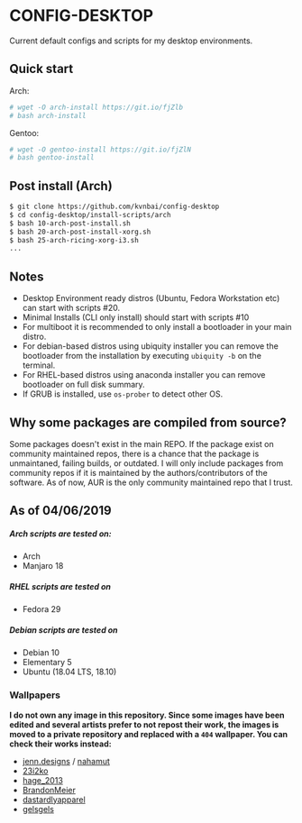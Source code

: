# CONFIG-DESKTOP

Current default configs and scripts for my desktop environments.

## Quick start

Arch:
```sh
# wget -O arch-install https://git.io/fjZlb
# bash arch-install
```
Gentoo:
```sh
# wget -O gentoo-install https://git.io/fjZlN
# bash gentoo-install
```

## Post install (Arch)

```sh
$ git clone https://github.com/kvnbai/config-desktop
$ cd config-desktop/install-scripts/arch
$ bash 10-arch-post-install.sh
$ bash 20-arch-post-install-xorg.sh
$ bash 25-arch-ricing-xorg-i3.sh
...
```

## Notes
* Desktop Environment ready distros (Ubuntu, Fedora Workstation etc) can start with scripts #20.
* Minimal Installs (CLI only install) should start with scripts #10
* For multiboot it is recommended to only install a bootloader in your main distro.
* For debian-based distros using ubiquity installer you can remove the bootloader from the installation by executing `ubiquity -b` on the terminal.
* For RHEL-based distros using anaconda installer you can remove bootloader on full disk summary.
* If GRUB is installed, use `os-prober` to detect other OS.

## Why some packages are compiled from source?
Some packages doesn't exist in the main REPO. If the package exist on community maintained repos, there is a chance that the package is unmaintaned, failing builds, or outdated. I will only include packages from community repos if it is maintained by the authors/contributors of the software. As of now, AUR is the only community maintained repo that I trust.

## As of 04/06/2019

##### Arch scripts are tested on:
* Arch
* Manjaro 18
##### RHEL scripts are tested on
* Fedora 29
##### Debian scripts are tested on
* Debian 10
* Elementary 5
* Ubuntu (18.04 LTS, 18.10)

### Wallpapers
**I do not own any image in this repository. Since some images have been edited and several artists prefer to not repost their work, the images is moved to a private repository and replaced with a `404` wallpaper. You can check their works instead:**

* [jenn.designs](https://www.instagram.com/jenn.designs/) / [nahamut](https://www.instagram.com/nahamut/)
* [23i2ko](https://www.instagram.com/23i2ko/)
* [hage_2013](https://twitter.com/hage_2013/)
* [BrandonMeier](https://www.behance.net/BrandonMeier)
* [dastardlyapparel](https://www.instagram.com/dastardlyapparel/)
* [gelsgels](https://www.deviantart.com/gelsgels/)
